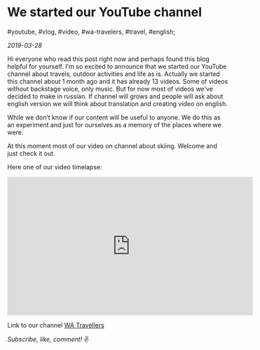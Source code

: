 # We started our YouTube channel

#youtube, #vlog, #video, #wa-travelers, #travel, #english;

_2019-03-28_

Hi everyone who read this post right now and perhaps found this blog helpful for yourself. I'm so excited to announce that we started our YouTube channel about travels, outdoor activities and life as is. Actually we started this channel about 1 month ago and it has already 13 videos. Some of videos without backstage voice, only music. But for now most of videos we've decided to make in russian.  If channel will grows and people will ask about english version we will think about translation and creating video on english.

While we don’t know if our content will be useful to anyone. We do this as an experiment and just for ourselves as a memory of the places where we were.

At this moment most of our video on channel about skiing. Welcome and just check it out.

Here one of our video timelapse:

<iframe width="560" height="315" src="https://www.youtube.com/embed/ir3hzxq1j-M" frameborder="0" allow="accelerometer; autoplay; encrypted-media; gyroscope; picture-in-picture" allowfullscreen></iframe>

Link to our channel [WA Travellers](https://www.youtube.com/channel/UCMlDLVoNxAD59tLlKpAbPYQ)

_Subscribe, like, comment!_ :v:
